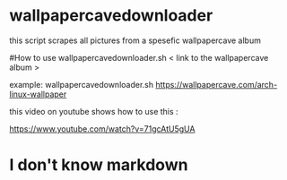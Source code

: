 # wallpapercavedownloader
this script scrapes all pictures from a spesefic wallpapercave album

#How to use
wallpapercavedownloader.sh < link to the wallpapercave album >

example:
wallpapercavedownloader.sh https://wallpapercave.com/arch-linux-wallpaper


this video on youtube shows how to use this :

https://www.youtube.com/watch?v=71gcAtU5gUA

# I don't know markdown
